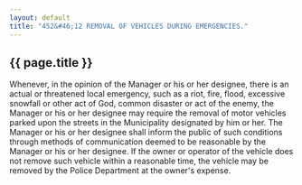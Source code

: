 ```yaml
---
layout: default
title: "452&#46;12 REMOVAL OF VEHICLES DURING EMERGENCIES."
---
```


{{ page.title }}
----------------

Whenever, in the opinion of the Manager or his or her designee, there is an actual or threatened local emergency, such as a riot, fire, flood, excessive snowfall or other act of God, common disaster or act of the enemy, the Manager or his or her designee may require the removal of motor vehicles parked upon the streets in the Municipality designated by him or her. The Manager or his or her designee shall inform the public of such conditions through methods of communication deemed to be reasonable by the Manager or his or her designee. If the owner or operator of the vehicle does not remove such vehicle within a reasonable time, the vehicle may be removed by the Police Department at the owner's expense.